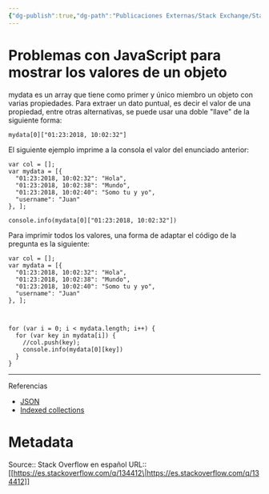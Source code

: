 ```yaml
---
{"dg-publish":true,"dg-path":"Publicaciones Externas/Stack Exchange/Stack Overflow en español/es.stackoverflow.com-134412.md","permalink":"/publicaciones-externas/stack-exchange/stack-overflow-en-espanol/es-stackoverflow-com-134412/","title":"Problemas con JavaScript para mostrar los valores de un objeto","hide":true,"noteIcon":"\"0\"","created":"2024-04-03T12:49:10.506-06:00","updated":"2024-04-05T16:43:52.790-06:00"}
---
```


# Problemas con JavaScript para mostrar los valores de un objeto

mydata es un array que tiene como primer y único miembro un objeto con varias propiedades. Para extraer un dato puntual, es decir el valor de una propiedad, entre otras alternativas, se puede usar una doble "llave" de la siguiente forma:

    mydata[0]["01:23:2018, 10:02:32"]


El siguiente ejemplo imprime a la consola el valor del enunciado anterior:

<!-- begin snippet: js hide: false console: true babel: false -->

<!-- language: lang-js -->

    var col = [];
    var mydata = [{
      "01:23:2018, 10:02:32": "Hola",
      "01:23:2018, 10:02:38": "Mundo",
      "01:23:2018, 10:02:40": "Somo tu y yo",
      "username": "Juan"
    }, ];

    console.info(mydata[0]["01:23:2018, 10:02:32"])

<!-- end snippet -->


Para imprimir todos los valores, una forma de adaptar el código de la pregunta es la siguiente:

<!-- begin snippet: js hide: false console: true babel: false -->

<!-- language: lang-js -->

    var col = [];
    var mydata = [{
      "01:23:2018, 10:02:32": "Hola",
      "01:23:2018, 10:02:38": "Mundo",
      "01:23:2018, 10:02:40": "Somo tu y yo",
      "username": "Juan"
    }, ];



    for (var i = 0; i < mydata.length; i++) {
      for (var key in mydata[i]) {
        //col.push(key);
        console.info(mydata[0][key])
      }
    }

<!-- end snippet -->

<hr>

Referencias

- [JSON](https://developer.mozilla.org/es/docs/Web/JavaScript/Referencia/Objetos_globales/JSON)
- [Indexed collections](https://developer.mozilla.org/es/docs/Web/JavaScript/Guide/Indexed_collections)

# Metadata
Source:: Stack Overflow en español
URL:: [[https://es.stackoverflow.com/q/134412\|https://es.stackoverflow.com/q/134412]]


